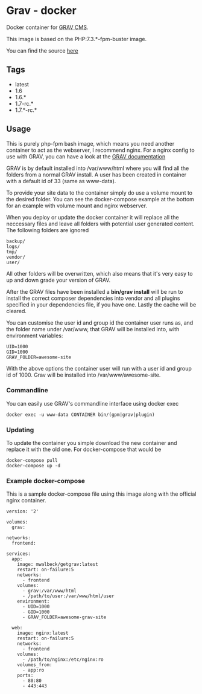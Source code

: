 # Grav - docker

Docker container for [GRAV CMS](https://getgrav.org/).

This image is based on the PHP:7.3.*-fpm-buster image.

You can find the source [here](https://git.walbeck.it/walbeck-it/docker-getgrav)

## Tags

* latest
* 1.6
* 1.6.*
* 1.7-rc.*
* 1.7.\*-rc.\*

## Usage
This is purely php-fpm bash image, which means you need another container to act as the webserver, I recommend nginx. For a nginx config to use with GRAV, you can have a look at the [GRAV documentation](https://learn.getgrav.org/16/webservers-hosting/servers/nginx)

GRAV is by default installed into /var/www/html where you will find all the folders from a normal GRAV install. A user has been created in container with a default id of 33 (same as www-data).

To provide your site data to the container simply do use a volume mount to the desired folder. You can see the docker-compose example at the bottom for an example with volume mount and nginx webserver.

When you deploy or update the docker container it will replace all the neccessary files and leave all folders with potential user generated content. The following folders are ignored

    backup/
    logs/
    tmp/
    vendor/
    user/

All other folders will be overwritten, which also means that it's very easy to up and down grade your version of GRAV.

After the GRAV files have been installed a **bin/grav install** will be run to install the correct composer dependencies into vendor and all plugins specified in your dependencies file, if you have one. Lastly the cache will be cleared.

You can customise the user id and group id the container user runs as, and the folder name under /var/www, that GRAV will be installed into, with environment variables:

    UID=1000
    GID=1000
    GRAV_FOLDER=awesome-site

With the above options the container user will run with a user id and group id of 1000. Grav will be installed into /var/www/awesome-site.

### Commandline

You can easily use GRAV's commandline interface using docker exec


    docker exec -u www-data CONTAINER bin/(gpm|grav|plugin)

### Updating

To update the container you simple download the new container and replace it with the old one. For docker-compose that would be

    docker-compose pull
    docker-compose up -d

### Example docker-compose

This is a sample docker-compose file using this image along with the official nginx container.

```
version: '2'

volumes:
  grav:

networks:
  frontend:

services:
  app:
    image: mwalbeck/getgrav:latest
    restart: on-failure:5
    networks:
      - frontend
    volumes:
      - grav:/var/www/html
      - /path/to/user:/var/www/html/user
    environment:
      - UID=1000
      - GID=1000
      - GRAV_FOLDER=awesome-grav-site

  web:
    image: nginx:latest
    restart: on-failure:5
    networks:
      - frontend
    volumes:
      - /path/to/nginx:/etc/nginx:ro
    volumes_from:
      - app:ro
    ports:
      - 80:80
      - 443:443
```
